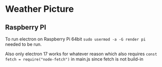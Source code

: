 # Weather Picture

## Raspberry PI
To run electron on Raspberry Pi 64bit `sudo usermod -a -G render pi` needed to be run.

Also only electron 17 works for whatever reason which also requires `const fetch = require("node-fetch")` in main.js since fetch is not build-in

